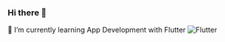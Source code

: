 ### Hi there 👋

🔭 I’m currently learning App Development with Flutter
![Flutter](https://img.shields.io/badge/Flutter-%2302569B.svg?style=for-the-badge&logo=Flutter&logoColor=white)

<!--
**AndreKrug/AndreKrug** is a ✨ _special_ ✨ repository because its `README.md` (this file) appears on your GitHub profile.

Here are some ideas to get you started:

- 🔭 I’m currently working on ...
- 🌱 I’m currently learning ...
- 👯 I’m looking to collaborate on ...
- 🤔 I’m looking for help with ...
- 💬 Ask me about ...
- 📫 How to reach me: ...
- 😄 Pronouns: ...
- ⚡ Fun fact: ...
-->
